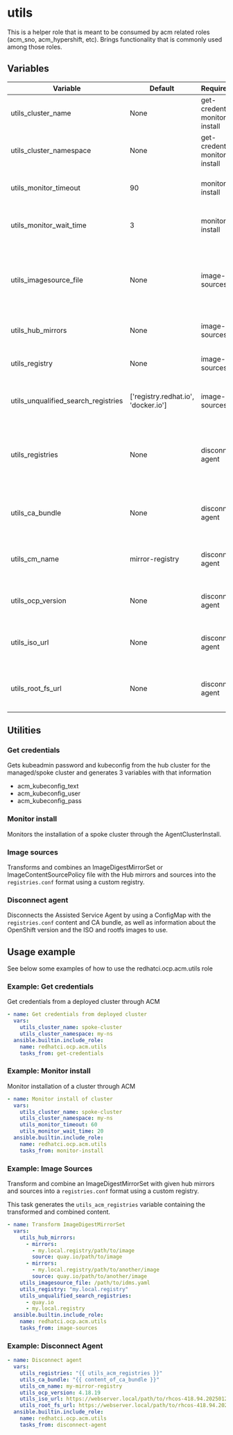 # utils

This is a helper role that is meant to be consumed by acm related roles (acm_sno, acm_hypershift, etc).
Brings functionality that is commonly used among those roles.

## Variables

| Variable                            | Default                             | Required by                      | Description
| ----------------------------------- | ----------------------------------- | -------------------------------- | -----------
| utils_cluster_name                  | None                                | get-credentials, monitor-install | Name of the spoke cluster
| utils_cluster_namespace             | None                                | get-credentials, monitor-install | Namespace for the spoke cluster
| utils_monitor_timeout               | 90                                  | monitor-install                  | Timeout in minutes for the installation process.
| utils_monitor_wait_time             | 3                                   | monitor-install                  | Wait time in minutes between each progress check.
| utils_imagesource_file              | None                                | image-sources                    | File with Image Digest Mirror Sets or Image Content Source Policies to transform into registries.conf format
| utils_hub_mirrors                   | None                                | image-sources                    | List of mirrors and sources in the Hub cluster.
| utils_registry                      | None                                | image-sources                    | The custom registry to use for the registries.conf.
| utils_unqualified_search_registries | ['registry.redhat.io', 'docker.io'] | image-sources                    | List of unqualified search registries.
| utils_registries                    | None                                | disconnect-agent                 | The `registries.conf` content for Assisted Images service, generated by the `image-sources` module.
| utils_ca_bundle                     | None                                | disconnect-agent                 | CA bundle for the custom registry to use in the Assisted Images service.
| utils_cm_name                       | mirror-registry                     | disconnect-agent                 | Name of the ConfigMap to include the registries and CA bundle.
| utils_ocp_version                   | None                                | disconnect-agent                 | OpenShift version to use by the Assisted Images service.
| utils_iso_url                       | None                                | disconnect-agent                 | The URL to the ISO image to use in the Assisted Images service.
| utils_root_fs_url                   | None                                | disconnect-agent                 | The URL to the rootfs image to use in the Assisted Images service.

## Utilities

### Get credentials

Gets kubeadmin password and kubeconfig from the hub cluster for the managed/spoke cluster and generates 3 variables with that information

- acm_kubeconfig_text
- acm_kubeconfig_user
- acm_kubeconfig_pass

### Monitor install

Monitors the installation of a spoke cluster through the AgentClusterInstall.

### Image sources

Transforms and combines an ImageDigestMirrorSet or ImageContentSourcePolicy file with the Hub mirrors and sources
into the `registries.conf` format using a custom registry.

### Disconnect agent

Disconnects the Assisted Service Agent by using a ConfigMap with the `registries.conf` content and CA bundle, as
well as information about the OpenShift version and the ISO and rootfs images to use.

## Usage example

See below some examples of how to use the redhatci.ocp.acm.utils role 

### Example: Get credentials

Get credentials from a deployed cluster through ACM

```yaml
- name: Get credentials from deployed cluster
  vars:
    utils_cluster_name: spoke-cluster
    utils_cluster_namespace: my-ns
  ansible.builtin.include_role:
    name: redhatci.ocp.acm.utils
    tasks_from: get-credentials
```

### Example: Monitor install

Monitor installation of a cluster through ACM

```yaml
- name: Monitor install of cluster
  vars:
    utils_cluster_name: spoke-cluster
    utils_cluster_namespace: my-ns
    utils_monitor_timeout: 60
    utils_monitor_wait_time: 20
  ansible.builtin.include_role:
    name: redhatci.ocp.acm.utils
    tasks_from: monitor-install
```

### Example: Image Sources

Transform and combine an ImageDigestMirrorSet with given hub mirrors and sources into a `registries.conf`
format using a custom registry.

This task generates the `utils_acm_registries` variable containing the transformed and combined content.

```yaml
- name: Transform ImageDigestMirrorSet
  vars:
    utils_hub_mirrors:
      - mirrors:
        - my.local.registry/path/to/image
        source: quay.io/path/to/image
      - mirrors:
        - my.local.registry/path/to/another/image
        source: quay.io/path/to/another/image
    utils_imagesource_file: /path/to/idms.yaml
    utils_registry: "my.local.registry"
    utils_unqualified_search_registries:
      - quay.io
      - my.local.registry
  ansible.builtin.include_role:
    name: redhatci.ocp.acm.utils
    tasks_from: image-sources
```

### Example: Disconnect Agent

```yaml
- name: Disconnect agent
  vars:
    utils_registries: "{{ utils_acm_registries }}"
    utils_ca_bundle: "{{ content_of_ca_bundle }}"
    utils_cm_name: my-mirror-registry
    utils_ocp_version: 4.18.19
    utils_iso_url: https://webserver.local/path/to/rhcos-418.94.202501221327-0-live.x86_64.iso
    utils_root_fs_url: https://webserver.local/path/to/rhcos-418.94.202501221327-0-live-rootfs.x86_64.img
  ansible.builtin.include_role:
    name: redhatci.ocp.acm.utils
    tasks_from: disconnect-agent
```